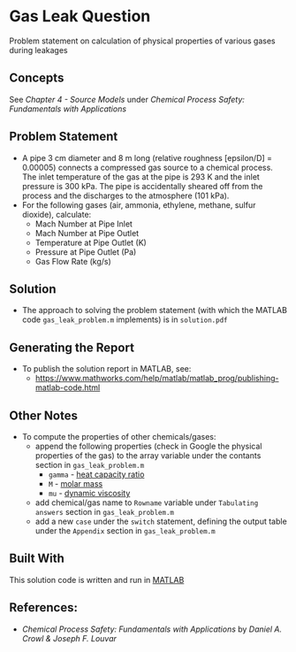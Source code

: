 # Gas Leak Question
Problem statement on calculation of physical properties of various gases during leakages

## Concepts
See <i>Chapter 4 - Source Models</i> under <i>Chemical Process Safety: Fundamentals with Applications</i>

## Problem Statement
* A pipe 3 cm diameter and 8 m long (relative roughness [epsilon/D] = 0.00005) connects a compressed gas source to a chemical process. The inlet temperature of the gas at the pipe is 293 K and the inlet pressure is 300 kPa. The pipe is accidentally sheared off from the process and the discharges to the atmosphere (101 kPa).
* For the following gases (air, ammonia, ethylene, methane, sulfur dioxide), calculate:
	* Mach Number at Pipe Inlet
	* Mach Number at Pipe Outlet
	* Temperature at Pipe Outlet (K)
	* Pressure at Pipe Outlet (Pa)
	* Gas Flow Rate (kg/s)

## Solution
* The approach to solving the problem statement (with which the MATLAB code `gas_leak_problem.m` implements) is in `solution.pdf`

## Generating the Report
* To publish the solution report in MATLAB, see:
	* https://www.mathworks.com/help/matlab/matlab_prog/publishing-matlab-code.html

## Other Notes
* To compute the properties of other chemicals/gases:
	* append the following properties (check in Google the physical properties of the gas) to the array variable under the contants section in `gas_leak_problem.m`
		* `gamma` - [heat capacity ratio](https://en.wikipedia.org/wiki/Heat_capacity_ratio)
		* `M` - [molar mass](https://en.wikipedia.org/wiki/Molar_mass)
		* `mu` - [dynamic viscosity](https://en.wikipedia.org/wiki/Viscosity#Dynamic_and_kinematic_viscosity)
	* add chemical/gas name to `Rowname` variable under `Tabulating answers` section in `gas_leak_problem.m`
	* add a new `case` under the `switch` statement, defining the output table under the `Appendix` section in `gas_leak_problem.m`

## Built With
This solution code is written and run in [MATLAB](https://www.mathworks.com/products/matlab.html)

## References:
* <i>Chemical Process Safety: Fundamentals with Applications</i> by <i>Daniel A. Crowl & Joseph F. Louvar</i>
